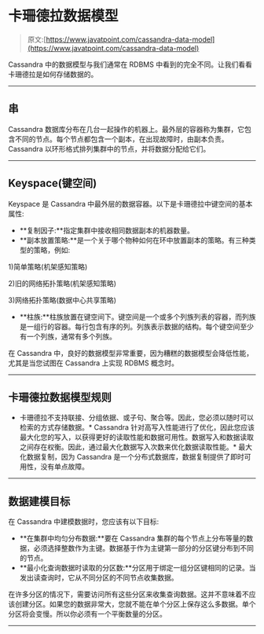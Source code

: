 # 卡珊德拉数据模型

> 原文:[https://www.javatpoint.com/cassandra-data-model](https://www.javatpoint.com/cassandra-data-model)

Cassandra 中的数据模型与我们通常在 RDBMS 中看到的完全不同。让我们看看卡珊德拉是如何存储数据的。

* * *

## 串

Cassandra 数据库分布在几台一起操作的机器上。最外层的容器称为集群，它包含不同的节点。每个节点都包含一个副本，在出现故障时，由副本负责。Cassandra 以环形格式排列集群中的节点，并将数据分配给它们。

* * *

## Keyspace(键空间)

Keyspace 是 Cassandra 中最外层的数据容器。以下是卡珊德拉中键空间的基本属性:

*   **复制因子:**指定集群中接收相同数据副本的机器数量。
*   **副本放置策略:**是一个关于哪个物种如何在环中放置副本的策略。有三种类型的策略，例如:

1)简单策略(机架感知策略)

2)旧的网络拓扑策略(机架感知策略)

3)网络拓扑策略(数据中心共享策略)

*   **柱族:**柱族放置在键空间下。键空间是一个或多个列族列表的容器，而列族是一组行的容器。每行包含有序的列。列族表示数据的结构。每个键空间至少有一个列族，通常有多个列族。

在 Cassandra 中，良好的数据模型非常重要，因为糟糕的数据模型会降低性能，尤其是当您试图在 Cassandra 上实现 RDBMS 概念时。

* * *

## 卡珊德拉数据模型规则

*   卡珊德拉不支持联接、分组依据、或子句、聚合等。因此，您必须以随时可以检索的方式存储数据。*   Cassandra 针对高写入性能进行了优化，因此您应该最大化您的写入，以获得更好的读取性能和数据可用性。数据写入和数据读取之间存在权衡。因此，通过最大化数据写入次数来优化数据读取性能。*   最大化数据复制，因为 Cassandra 是一个分布式数据库，数据复制提供了即时可用性，没有单点故障。

* * *

## 数据建模目标

在 Cassandra 中建模数据时，您应该有以下目标:

*   **在集群中均匀分布数据:**要在 Cassandra 集群的每个节点上分布等量的数据，必须选择整数作为主键。数据基于作为主键第一部分的分区键分布到不同的节点。
*   **最小化查询数据时读取的分区数:**分区用于绑定一组分区键相同的记录。当发出读查询时，它从不同分区的不同节点收集数据。

在许多分区的情况下，需要访问所有这些分区来收集查询数据。这并不意味着不应该创建分区。如果您的数据非常大，您就不能在单个分区上保存这么多数据。单个分区将会变慢。所以你必须有一个平衡数量的分区。

* * *